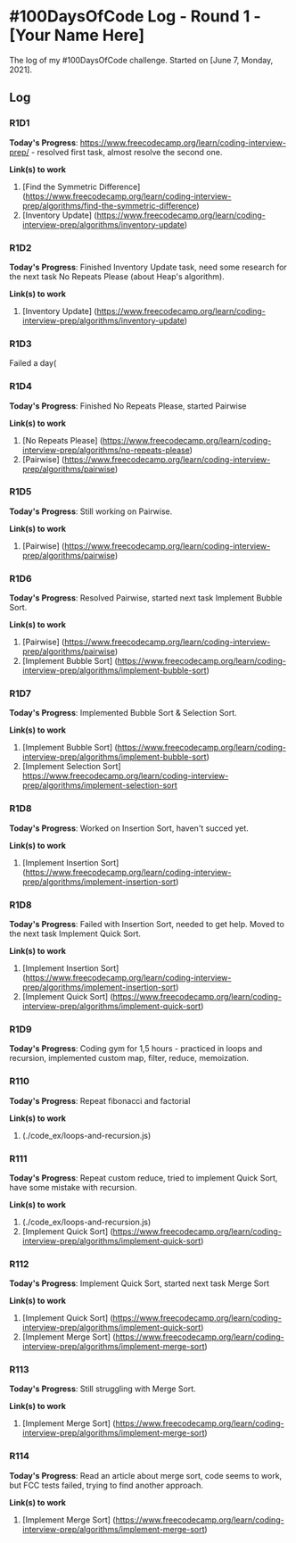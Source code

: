 # #100DaysOfCode Log - Round 1 - [Your Name Here]

The log of my #100DaysOfCode challenge. Started on [June 7, Monday, 2021].

## Log

### R1D1 
**Today's Progress**: https://www.freecodecamp.org/learn/coding-interview-prep/ - resolved first task, almost resolve the second one.

**Link(s) to work**
1. [Find the Symmetric Difference] (https://www.freecodecamp.org/learn/coding-interview-prep/algorithms/find-the-symmetric-difference)
2. [Inventory Update] (https://www.freecodecamp.org/learn/coding-interview-prep/algorithms/inventory-update)

### R1D2
**Today's Progress**:
Finished Inventory Update task, need some research for the next task No Repeats Please (about Heap's algorithm).

**Link(s) to work**
1. [Inventory Update] (https://www.freecodecamp.org/learn/coding-interview-prep/algorithms/inventory-update)

### R1D3
Failed a day(

### R1D4    
**Today's Progress**:
Finished No Repeats Please, started Pairwise

**Link(s) to work**
1. [No Repeats Please] (https://www.freecodecamp.org/learn/coding-interview-prep/algorithms/no-repeats-please)
2. [Pairwise] (https://www.freecodecamp.org/learn/coding-interview-prep/algorithms/pairwise)

### R1D5
**Today's Progress**:
Still working on Pairwise.

**Link(s) to work**
1. [Pairwise] (https://www.freecodecamp.org/learn/coding-interview-prep/algorithms/pairwise)

### R1D6
**Today's Progress**:
Resolved Pairwise, started next task Implement Bubble Sort.

**Link(s) to work**
1. [Pairwise] (https://www.freecodecamp.org/learn/coding-interview-prep/algorithms/pairwise)
2. [Implement Bubble Sort] (https://www.freecodecamp.org/learn/coding-interview-prep/algorithms/implement-bubble-sort)

### R1D7
**Today's Progress**:
Implemented Bubble Sort & Selection Sort.

**Link(s) to work**
1. [Implement Bubble Sort] (https://www.freecodecamp.org/learn/coding-interview-prep/algorithms/implement-bubble-sort)
2. [Implement Selection Sort] https://www.freecodecamp.org/learn/coding-interview-prep/algorithms/implement-selection-sort

### R1D8
**Today's Progress**:
Worked on Insertion Sort, haven't succed yet.

**Link(s) to work**
1. [Implement Insertion Sort] (https://www.freecodecamp.org/learn/coding-interview-prep/algorithms/implement-insertion-sort)

### R1D8
**Today's Progress**:
Failed with Insertion Sort, needed to get help. Moved to the next task Implement Quick Sort.

**Link(s) to work**
1. [Implement Insertion Sort] (https://www.freecodecamp.org/learn/coding-interview-prep/algorithms/implement-insertion-sort)
2. [Implement Quick Sort] (https://www.freecodecamp.org/learn/coding-interview-prep/algorithms/implement-quick-sort)

### R1D9
**Today's Progress**:
Coding gym for 1,5 hours - practiced in loops and recursion, implemented custom map, filter, reduce, memoization.

### R110
**Today's Progress**:
Repeat fibonacci and factorial

**Link(s) to work**
1. (./code_ex/loops-and-recursion.js)

### R111
**Today's Progress**:
Repeat custom reduce, tried to implement Quick Sort, have some mistake with recursion.

**Link(s) to work**
1. (./code_ex/loops-and-recursion.js)
2. [Implement Quick Sort] (https://www.freecodecamp.org/learn/coding-interview-prep/algorithms/implement-quick-sort)

### R112
**Today's Progress**:
Implement Quick Sort, started next task Merge Sort

**Link(s) to work**
1. [Implement Quick Sort] (https://www.freecodecamp.org/learn/coding-interview-prep/algorithms/implement-quick-sort)
2. [Implement Merge Sort] (https://www.freecodecamp.org/learn/coding-interview-prep/algorithms/implement-merge-sort)

### R113
**Today's Progress**:
Still struggling with Merge Sort.

**Link(s) to work**
1. [Implement Merge Sort] (https://www.freecodecamp.org/learn/coding-interview-prep/algorithms/implement-merge-sort)

### R114
**Today's Progress**:
Read an article about merge sort, code seems to work, but FCC tests failed, trying to find another approach.

**Link(s) to work**
1. [Implement Merge Sort] (https://www.freecodecamp.org/learn/coding-interview-prep/algorithms/implement-merge-sort)